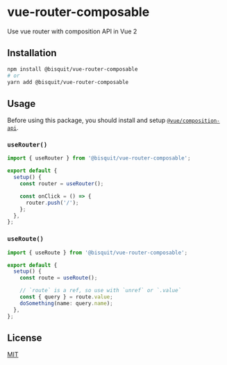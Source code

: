 # vue-router-composable

Use vue router with composition API in Vue 2

## Installation

```bash
npm install @bisquit/vue-router-composable
# or
yarn add @bisquit/vue-router-composable
```

## Usage

Before using this package, you should install and setup [`@vue/composition-api`](https://github.com/vuejs/composition-api).

### `useRouter()`

```ts
import { useRouter } from '@bisquit/vue-router-composable';

export default {
  setup() {
    const router = useRouter();

    const onClick = () => {
      router.push('/');
    };
  },
};
```

### `useRoute()`

```ts
import { useRoute } from '@bisquit/vue-router-composable';

export default {
  setup() {
    const route = useRoute();

    // `route` is a ref, so use with `unref` or `.value`
    const { query } = route.value;
    doSomething(name: query.name);
  },
};
```

## License

[MIT](LICENSE)
